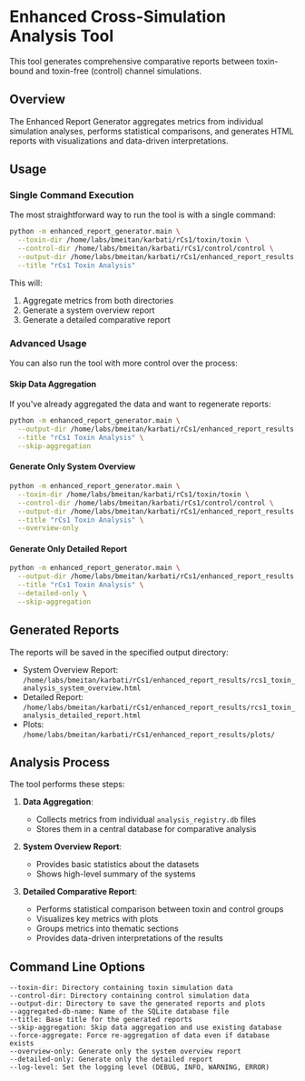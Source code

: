 # Enhanced Cross-Simulation Analysis Tool

This tool generates comprehensive comparative reports between toxin-bound and toxin-free (control) channel simulations.

## Overview

The Enhanced Report Generator aggregates metrics from individual simulation analyses, performs statistical comparisons, and generates HTML reports with visualizations and data-driven interpretations.

## Usage

### Single Command Execution

The most straightforward way to run the tool is with a single command:

```bash
python -m enhanced_report_generator.main \
  --toxin-dir /home/labs/bmeitan/karbati/rCs1/toxin/toxin \
  --control-dir /home/labs/bmeitan/karbati/rCs1/control/control \
  --output-dir /home/labs/bmeitan/karbati/rCs1/enhanced_report_results \
  --title "rCs1 Toxin Analysis"
```

This will:
1. Aggregate metrics from both directories
2. Generate a system overview report
3. Generate a detailed comparative report

### Advanced Usage

You can also run the tool with more control over the process:

#### Skip Data Aggregation

If you've already aggregated the data and want to regenerate reports:

```bash
python -m enhanced_report_generator.main \
  --output-dir /home/labs/bmeitan/karbati/rCs1/enhanced_report_results \
  --title "rCs1 Toxin Analysis" \
  --skip-aggregation
```

#### Generate Only System Overview

```bash
python -m enhanced_report_generator.main \
  --toxin-dir /home/labs/bmeitan/karbati/rCs1/toxin/toxin \
  --control-dir /home/labs/bmeitan/karbati/rCs1/control/control \
  --output-dir /home/labs/bmeitan/karbati/rCs1/enhanced_report_results \
  --title "rCs1 Toxin Analysis" \
  --overview-only
```

#### Generate Only Detailed Report

```bash
python -m enhanced_report_generator.main \
  --output-dir /home/labs/bmeitan/karbati/rCs1/enhanced_report_results \
  --title "rCs1 Toxin Analysis" \
  --detailed-only \
  --skip-aggregation
```

## Generated Reports

The reports will be saved in the specified output directory:

- System Overview Report: `/home/labs/bmeitan/karbati/rCs1/enhanced_report_results/rcs1_toxin_analysis_system_overview.html`
- Detailed Report: `/home/labs/bmeitan/karbati/rCs1/enhanced_report_results/rcs1_toxin_analysis_detailed_report.html`
- Plots: `/home/labs/bmeitan/karbati/rCs1/enhanced_report_results/plots/`

## Analysis Process

The tool performs these steps:

1. **Data Aggregation**:
   - Collects metrics from individual `analysis_registry.db` files
   - Stores them in a central database for comparative analysis

2. **System Overview Report**:
   - Provides basic statistics about the datasets
   - Shows high-level summary of the systems

3. **Detailed Comparative Report**:
   - Performs statistical comparison between toxin and control groups
   - Visualizes key metrics with plots
   - Groups metrics into thematic sections
   - Provides data-driven interpretations of the results

## Command Line Options

```
--toxin-dir: Directory containing toxin simulation data
--control-dir: Directory containing control simulation data
--output-dir: Directory to save the generated reports and plots
--aggregated-db-name: Name of the SQLite database file
--title: Base title for the generated reports
--skip-aggregation: Skip data aggregation and use existing database
--force-aggregate: Force re-aggregation of data even if database exists
--overview-only: Generate only the system overview report
--detailed-only: Generate only the detailed report
--log-level: Set the logging level (DEBUG, INFO, WARNING, ERROR)
```